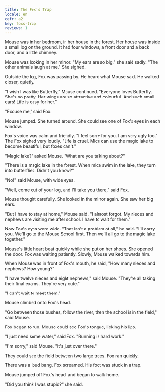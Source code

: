 ```yaml
---
title: The Fox's Trap
locale: en
cefr: a2
key: foxs-trap
reviews: 1
---
```


Mouse was in her bedroom, in her house in the forest. Her house was inside a small log on the ground. It had four windows, a front door and a back door, and a little chimney.

Mouse was looking in her mirror. "My ears are so big," she said sadly. "The other animals laugh at me." She sighed.

Outside the log, Fox was passing by. He heard what Mouse said. He walked closer, quietly.

"I wish I was like Butterfly," Mouse continued. "Everyone loves Butterfly. She's so pretty. Her wings are so attractive and colourful. And such small ears! Life is easy for her."

"Excuse me," said Fox.

Mouse jumped. She turned around. She could see one of Fox's eyes in each window.

Fox's voice was calm and friendly. "I feel sorry for you. I am very ugly too." The Fox sighed very loudly. "Life is cruel. Mice can use the magic lake to become beautiful, but foxes can't."

"Magic lake?" asked Mouse. "What are you talking about?"

"There is a magic lake in the forest. When mice swim in the lake, they turn into butterflies. Didn't you know?"

"No!" said Mouse, with wide eyes.

"Well, come out of your log, and I'll take you there," said Fox.

Mouse thought carefully. She looked in the mirror again. She saw her big ears.

"But I have to stay at home," Mouse said. "I almost forgot. My nieces and nephews are visiting me after school. I have to wait for them."

Now Fox's eyes were wide. "That isn't a problem at all," he said. "I'll carry you. We'll go to the Mouse School first. Then we'll all go to the magic lake together."

Mouse's little heart beat quickly while she put on her shoes. She opened the door. Fox was waiting patiently. Slowly, Mouse walked towards him.

When Mouse was in front of Fox's mouth, he said, "How many nieces and nephews? How young?"

"I have twelve nieces and eight nephews," said Mouse. "They're all taking their final exams. They're very cute."

"I can't wait to meet them."

Mouse climbed onto Fox's head.

"Go between those bushes, follow the river, then the school is in the field," said Mouse.

Fox began to run. Mouse could see Fox's tongue, licking his lips.

"I just need some water," said Fox. "Running is hard work."

"I'm sorry," said Mouse. "It's just over there."

They could see the field between two large trees. Fox ran quickly.

There was a loud bang. Fox screamed. His foot was stuck in a trap.

Mouse jumped off Fox's head, and began to walk home.

"Did you think I was stupid?" she said.